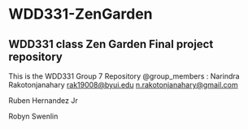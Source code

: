 # WDD331-ZenGarden
WDD331 class Zen Garden Final project repository
-----------------------------------------------
This is the WDD331 Group 7 Repository
@group_members :
Narindra Rakotonjanahary
  rak19008@byui.edu
  n.rakotonjanahary@gmail.com

Ruben Hernandez Jr

Robyn Swenlin
